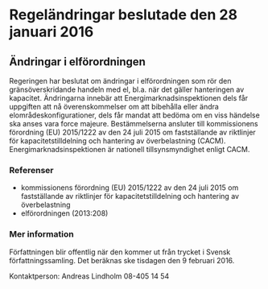 # Regeländringar beslutade den 28 januari 2016

## Ändringar i elförordningen

Regeringen har beslutat om ändringar i elförordningen som rör den gränsöverskridande handeln med el, bl.a. när det gäller hanteringen av kapacitet. Ändringarna innebär att Energimarknadsinspektionen dels får uppgiften att nå överenskommelser om att bibehålla eller ändra elområdeskonfigurationer, dels får mandat att bedöma om en viss händelse ska anses vara force majeure. Bestämmelserna ansluter till kommissionens förordning (EU) 2015/1222 av den 24 juli 2015 om fastställande av riktlinjer för kapacitetstilldelning och hantering av överbelastning (CACM). Energimarknadsinspektionen är nationell tillsynsmyndighet enligt CACM.

### Referenser

* kommissionens förordning (EU) 2015/1222 av den 24 juli 2015 om fastställande av riktlinjer för kapacitetstilldelning och hantering av överbelastning
* elförordningen (2013:208)

### Mer information

Författningen blir offentlig när den kommer ut från trycket i Svensk författningssamling. Det beräknas ske tisdagen den 9 februari 2016.

Kontaktperson:
Andreas Lindholm 08-405 14 54
